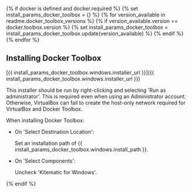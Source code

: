 {% if docker is defined and docker.required %}
{% set install_params_docker_toolbox = {} %}
{% for version_available in readme.docker_toolbox_versions %}
{% if version_available.version == docker.toolbox.version %}
{% set install_params_docker_toolbox = install_params_docker_toolbox.update(version_available) %}
{% endif %}
{% endfor %}
## Installing Docker Toolbox

[{{ install_params_docker_toolbox.windows.installer_url }}]({{ install_params_docker_toolbox.windows.installer_url }})

This installer should be run by right-clicking and selecting 'Run as administrator'.
This is required even when using an Administrator account.
Otherwise, VirtualBox can fail to create the host-only network required for VirtualBox and Docker Toolbox.

When installing Docker Toolbox:

- On 'Select Destination Location':

  Set an installation path of {{ install_params_docker_toolbox.windows.install_path }}.

- On 'Select Components':

  Uncheck 'Kitematic for Windows'.

{% endif %}
